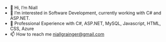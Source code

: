 - 👋 Hi, I’m Niall
- 👀 I’m interested in Software Development, currently working with C# and ASP.NET.
- 💭 Professional Experience with C#, ASP.NET, MySQL, Javascript, HTML, CSS, Azure
- 📫 How to reach me niallgrainger@gmail.com

<!---
NiallGr/NiallGr is a ✨ special ✨ repository because its `README.md` (this file) appears on your GitHub profile.
You can click the Preview link to take a look at your changes.
--->
